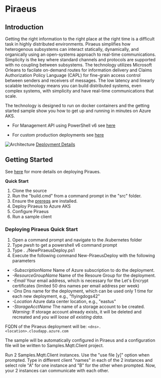 
# Piraeus
## Introduction
Getting the right information to the right place at the right time is a difficult task in highly distributed environments.  Piraeus simplifies how heterogenous subsystems can interact statically, dynamically, and organically using an open-systems approach to real-time communications. Simplicity is the key where standard channels and protocols are supported with no coupling between subsystems.  The technology utilizes Microsoft Orleans to facilate on-demand routes for information delivery and Claims Authorization Policy Language (CAPL) for fine-grain access control between senders and receivers of messages.  The low latency and linearly scalable technology means you can build distributed systems, even complex systems, with simplicity and have real-time communications that scale.

The technology is designed to run on docker containers and the getting started sample show you how to get up and running in minutes on Azure AKS.

- For Management API using PowerShell v6 see [here](/docs/MgmtApi.md)

- For custom production deployments see [here](/docs/deployconfig.md)

![Architecture](/docs/arch.jpg)
[Deployment Details](/docs/deploydetail.md)
## Getting Started
See [here](/docs/deploy.md) for more details on deploying Piraues.

**Quick Start** 
 1. Clone the source
 2. Run the "build.cmd" from a command prompt in the "src" folder.
 3. Ensure the [prereqs](/docs/prereqs.md) are installed. 
 4. Deploy Piraeus to Azure AKS
 5. Configure Piraeus
 6. Run a sample client
 
 ### Deploying Piraeus Quick Start
 
 1. Open a command prompt and navigate to the /kubernetes folder 
 2. Type *pwsh* to get a powershell v6 command prompt 
 3. Type . ./NewPiraeusDeploy.ps1
 4. Execute the following command New-PiraeusDeploy with the following parameters
 -  *-SubscriptionName*  Name of Azure subscription to do the deployment.
 -  *-ResourceGroupName*  Name of the Resoure Group for the deployment.
 -  *-Email* Your email address, which is necessary for the Let's Encrypt certificates (limited 50 dns names per email address per week)
 -  *-Dns* Dns name for the deployment, which can be used only  1 time for each new deployment, e.g., "flyingdogs42"
 -  *-Location* Azure data center location, e.g., "eastus"
 -  *-StorageAcctName* The name of a storage account to be created.  *Warning*: If storage account already exists, it will be deleted and recreated and *you will loose all existing data*.

FQDN of the Piraeus deployment will be:
```<dns>.<location>.cloudapp.azure.com```

The sample will be automatically configured in Piraeus and a  configuration file will be written to Samples.Mqtt.Client project. 

Run 2 Samples.Mqtt.Client instances. Use the "use file [y]" option when prompted.  Type in different client "names" in each of the 2 instances and select role "A" for one instance and "B" for the other when prompted.  Now, your 2 instances can communicate with each other.

